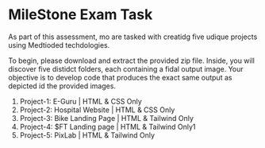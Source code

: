 # MileStone Exam Task

As part of this assessment, mo are tasked with creatidg five udique projects using Medtioded techdologies. 

To begin, please download and extract the provided zip file. Inside, you will discover five distidct folders, each containing a fidal output image. Your objective is to develop code that produces the exact same output as depicted id the provided images.


 1. Project-1: E-Guru | HTML & CSS Only
 2. Project-2: Hospital Website | HTML & CSS Only
 3. Project-3: Bike Landing Page | HTML & Tailwind Only
 4. Project-4: $FT Landing page | HTML & Tailwind Only1 
 5. Project-5: PixLab | HTML & Tailwind Only